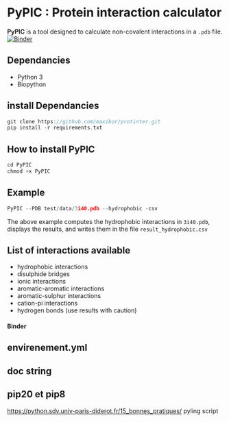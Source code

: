 # PyPIC : Protein interaction calculator 

**PyPIC** is a tool designed to calculate non-covalent interactions in a `.pdb` file.
[![Binder](https://mybinder.org/badge_logo.svg)](https://mybinder.org/v2/gh/alihamraoui/PyPIC/HEAD) 

## Dependancies
- Python 3
- Biopython

## install Dependancies

```c
git clone https://github.com/maxibor/protinter.git
pip install -r requirements.txt
```
## How to install PyPIC

```c
cd PyPIC
chmod +x PyPIC
```

## Example

```c
PyPIC --PDB test/data/3i40.pdb --hydrophobic -csv   
```

The above example computes the hydrophobic interactions in `3i40.pdb`, displays the results, and writes them in the file `result_hydrophobic.csv`

## List of interactions available

- hydrophobic interactions
- disulphide bridges
- ionic interactions
- aromatic-aromatic interactions
- aromatic-sulphur interactions
- cation-pi interactions
- hydrogen bonds (use results with caution)

#### Binder 
## envirenement.yml
## doc string
## pip20 et pip8


https://python.sdv.univ-paris-diderot.fr/15_bonnes_pratiques/
pyling script

